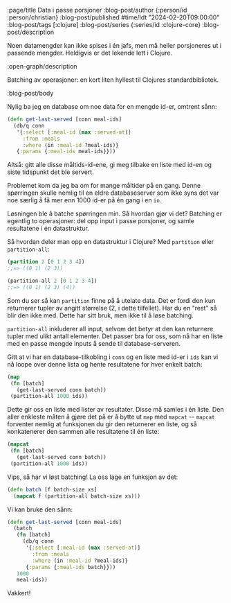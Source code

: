 :page/title Data i passe porsjoner
:blog-post/author {:person/id :person/christian}
:blog-post/published #time/ldt "2024-02-20T09:00:00"
:blog-post/tags [:clojure]
:blog-post/series {:series/id :clojure-core}
:blog-post/description

Noen datamengder kan ikke spises i én jafs, men må heller porsjoneres ut i
passende mengder. Heldigvis er det lekende lett i Clojure.

:open-graph/description

Batching av operasjoner: en kort liten hyllest til Clojures standardbibliotek.

:blog-post/body

Nylig ba jeg en database om noe data for en mengde id-er, omtrent sånn:

```clj
(defn get-last-served [conn meal-ids]
  (db/q conn
   '{:select [:meal-id (max :served-at)]
     :from :meals
     :where (in :meal-id ?meal-ids)}
   {:params {:meal-ids meal-ids}}))
```

Altså: gitt alle disse måltids-id-ene, gi meg tilbake en liste med id-en og
siste tidspunkt det ble servert.

Problemet kom da jeg ba om for mange måltider på en gang. Denne spørringen
skulle nemlig til en eldre databaseserver som ikke syns det var noe særlig å få
mer enn 1000 id-er på én gang i en `in`.

Løsningen ble å batche spørringen min. Så hvordan gjør vi det? Batching er
egentlig to operasjoner: del opp input i passe porsjoner, og samle resultatene i
én datastruktur.

Så hvordan deler man opp en datastruktur i Clojure? Med `partition` eller
`partition-all`:

```clj
(partition 2 [0 1 2 3 4])
;;=> ((0 1) (2 3))

(partition-all 2 [0 1 2 3 4])
;;=> ((0 1) (2 3) (4))
```

Som du ser så kan `partition` finne på å utelate data. Det er fordi den kun
returnerer tupler av angitt størrelse (2, i dette tilfellet). Har du en "rest"
så blir den ikke med. Dette har sitt bruk, men ikke til å løse batching.

`partition-all` inkluderer all input, selvom det betyr at den kan returnere
tupler med ulikt antall elementer. Det passer bra for oss, som nå har en liste
med en passe mengde inputs å sende til database-serveren.

Gitt at vi har en database-tilkobling i `conn` og en liste med id-er i `ids` kan
vi nå loope over denne lista og hente resultatene for hver enkelt batch:

```clj
(map
 (fn [batch]
   (get-last-served conn batch))
 (partition-all 1000 ids))
```

Dette gir oss en liste med lister av resultater. Disse må samles i én liste. Den
aller enkleste måten å gjøre det på er å bytte ut `map` med `mapcat` -- `mapcat`
forventer nemlig at funksjonen du gir den returnerer en liste, og så
konkatenerer den sammen alle resultatene til én liste:

```clj
(mapcat
 (fn [batch]
   (get-last-served conn batch))
 (partition-all 1000 ids))
```

Vips, så har vi løst batching! La oss lage en funksjon av det:

```clj
(defn batch [f batch-size xs]
  (mapcat f (partition-all batch-size xs)))
```

Vi kan bruke den sånn:

```clj
(defn get-last-served [conn meal-ids]
  (batch
   (fn [batch]
     (db/q conn
      '{:select [:meal-id (max :served-at)]
        :from :meals
        :where (in :meal-id ?meal-ids)}
      {:params {:meal-ids batch}}))
   1000
   meal-ids))
```

Vakkert!
